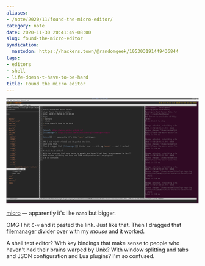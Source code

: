```yaml
---
aliases:
- /note/2020/11/found-the-micro-editor/
category: note
date: 2020-11-30 20:41:49-08:00
slug: found-the-micro-editor
syndication:
  mastodon: https://hackers.town/@randomgeek/105303191449436844
tags:
- editors
- shell
- life-doesn-t-have-to-be-hard
title: Found the micro editor
---
```


![attachments/img/2020/cover-2020-11-30.png](../../../attachments/img/2020/cover-2020-11-30.png)

[micro](https://micro-editor.github.io/) — apparently it's like `nano` but bigger.

OMG I hit `C-v` and it pasted the link. Just like that. Then I dragged that [filemanager](https://github.com/NicolaiSoeborg/filemanager-plugin) divider over with my *mouse* and it worked.

A shell text editor? With key bindings that make sense to people who haven't had their brains warped by Unix? With window splitting and tabs and JSON configuration and Lua plugins? I'm so confused.
